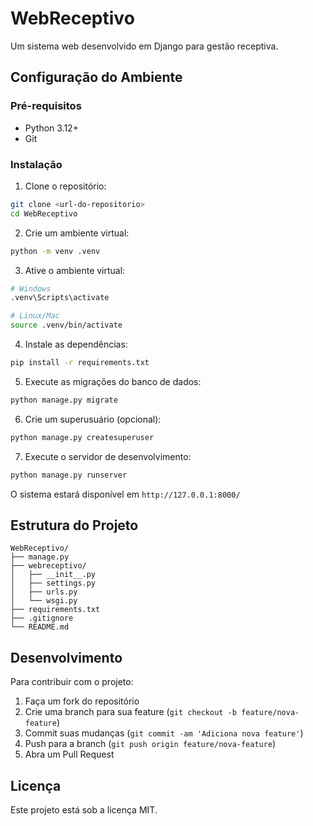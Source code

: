 # WebReceptivo

Um sistema web desenvolvido em Django para gestão receptiva.

## Configuração do Ambiente

### Pré-requisitos
- Python 3.12+
- Git

### Instalação

1. Clone o repositório:
```bash
git clone <url-do-repositorio>
cd WebReceptivo
```

2. Crie um ambiente virtual:
```bash
python -m venv .venv
```

3. Ative o ambiente virtual:
```bash
# Windows
.venv\Scripts\activate

# Linux/Mac
source .venv/bin/activate
```

4. Instale as dependências:
```bash
pip install -r requirements.txt
```

5. Execute as migrações do banco de dados:
```bash
python manage.py migrate
```

6. Crie um superusuário (opcional):
```bash
python manage.py createsuperuser
```

7. Execute o servidor de desenvolvimento:
```bash
python manage.py runserver
```

O sistema estará disponível em `http://127.0.0.1:8000/`

## Estrutura do Projeto

```
WebReceptivo/
├── manage.py
├── webreceptivo/
│   ├── __init__.py
│   ├── settings.py
│   ├── urls.py
│   └── wsgi.py
├── requirements.txt
├── .gitignore
└── README.md
```

## Desenvolvimento

Para contribuir com o projeto:

1. Faça um fork do repositório
2. Crie uma branch para sua feature (`git checkout -b feature/nova-feature`)
3. Commit suas mudanças (`git commit -am 'Adiciona nova feature'`)
4. Push para a branch (`git push origin feature/nova-feature`)
5. Abra um Pull Request

## Licença

Este projeto está sob a licença MIT.
